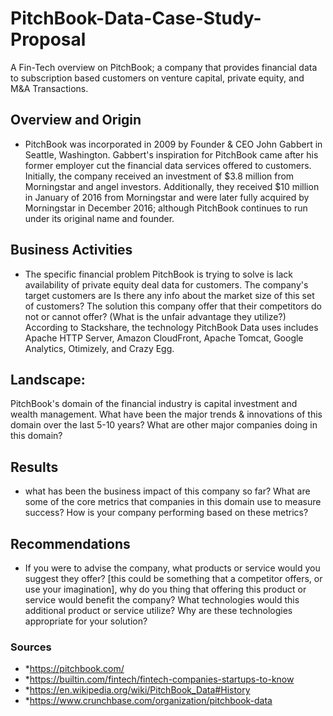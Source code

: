  # PitchBook-Data-Case-Study-Proposal
A Fin-Tech overview on PitchBook; a company that provides financial data to subscription based customers on venture capital, private equity, and M&A Transactions.

## Overview and Origin
* PitchBook was incorporated in 2009 by Founder & CEO John Gabbert in Seattle, Washington. Gabbert's inspiration for PitchBook came after his former employer cut the financial data services offered to customers. Initially, the company received an investment of $3.8 million from Morningstar and angel investors. Additionally, they received $10 million in January of 2016 from Morningstar and were later fully acquired by Morningstar in December 2016; although PitchBook continues to run under its original name and founder. 

## Business Activities
* The specific financial problem PitchBook is trying to solve is lack availability of private equity deal data for customers. The company's target customers are
Is there any info about the market size of this set of customers? The solution this company offer that their competitors do not or cannot offer? (What is the unfair advantage they utilize?) According to Stackshare, the technology PitchBook Data uses includes Apache HTTP Server, Amazon CloudFront, Apache Tomcat, Google Analytics, Otimizely, and Crazy Egg. 

## Landscape:
PitchBook's domain of the financial industry is capital investment and wealth management.  What have been the major trends & innovations of this domain over the last 5-10 years? What are other major companies doing in this domain?


## Results
* what has been the business impact of this company so far? What are some of the core metrics that companies in this domain use to measure success? How is your company performing based on these metrics?


## Recommendations
* If you were to advise the company, what products or service would you suggest they offer? [this could be something that a competitor offers, or use your imagination], why do you thing that offering this product or service would benefit the company? What technologies would this additional product or service utilize? Why are these technologies appropriate for your solution?




### Sources
* *https://pitchbook.com/
* *https://builtin.com/fintech/fintech-companies-startups-to-know
* *https://en.wikipedia.org/wiki/PitchBook_Data#History
* *https://www.crunchbase.com/organization/pitchbook-data
